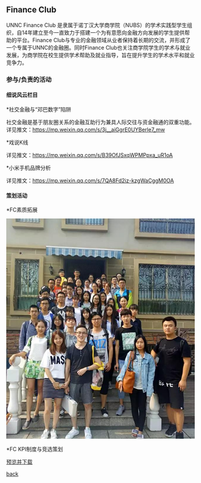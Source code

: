 ## Finance Club
UNNC Finance Club 是隶属于诺丁汉大学商学院（NUBS）的学术实践型学生组织，自14年建立至今一直致力于搭建一个为有意愿向金融方向发展的学生提供帮助的平台。Finance Club与专业的金融领域从业者保持着长期的交流，并形成了一个专属于UNNC的金融圈。同时Finance Club也关注商学院学生的学术与就业发展，为商学院在校生提供学术帮助及就业指导，旨在提升学生的学术水平和就业竞争力。
### 参与/负责的活动
#### 细说风云栏目

*社交金融与“邓巴数字”陷阱

社交金融是基于朋友圈关系的金融互助行为兼具人际交往与资金融通的双重功能。<br>
详见推文：https://mp.weixin.qq.com/s/3j__aiGgrE0UYBerle7_mw

*戏说K线

详见推文：https://mp.weixin.qq.com/s/B39OfJSxqWPMPpxa_uR1oA

*小米手机品牌分析

详见推文：https://mp.weixin.qq.com/s/7QA8Fd2iz-kzgWaCggM0OA

#### 策划活动

*FC素质拓展

![素质拓展](/pic/stfc.jpg)

*FC KPI制度与竞选策划

[预览并下载](/zip/2017fc.zip)

[back](/index.md)


